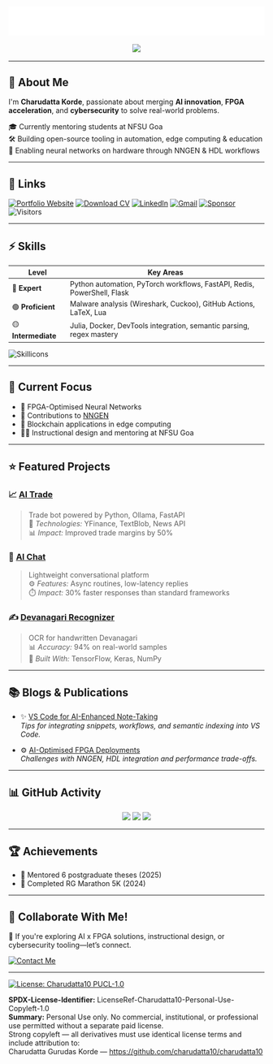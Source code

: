 ![Profile Banner](assets/profile_banner.svg)

<p align="center">
  <img src="https://readme-typing-svg.demolab.com?font=Fira+Code&pause=1000&width=720&lines=Building+AI%2C+FPGA+%26+Cybersecurity+Solutions" />
</p>

---

## 🚀 About Me

I'm **Charudatta Korde**, passionate about merging **AI innovation**, **FPGA acceleration**, and **cybersecurity** to solve real-world problems.

🎓 Currently mentoring students at NFSU Goa  
🛠 Building open-source tooling in automation, edge computing & education  
🧠 Enabling neural networks on hardware through NNGEN & HDL workflows

---

## 🔗 Links

[![Portfolio Website](https://img.shields.io/badge/Portfolio_Website-263759?style=for-the-badge)](https://charudatta10.github.io/portfolio/)
[![Download CV](https://img.shields.io/badge/Download_CV-555555?style=for-the-badge)](src/cv/cv.pdf)
[![LinkedIn](https://img.shields.io/badge/linkedin-263759.svg?style=for-the-badge&logo=linkedin&logoColor=white)](https://www.linkedin.com/in/charudatta-korde/)
[![Gmail](https://img.shields.io/badge/Gmail-555555?style=for-the-badge&logo=gmail&logoColor=white)](mailto:152109007c@gmail.com)
[![Sponsor](https://img.shields.io/badge/Sponsor_Efforts-263759?style=for-the-badge&logo=githubsponsors&logoColor=white)](https://github.com/sponsors/charudatta10)
![Visitors](https://api.visitorbadge.io/api/visitors?path=https%3A%2F%2Fgithub.com%2Fcharudatta10&countColor=%23263759)

---

## ⚡ Skills

| Level         | Key Areas                                                                 |
|---------------|---------------------------------------------------------------------------|
| 🔵 **Expert**     | Python automation, PyTorch workflows, FastAPI, Redis, PowerShell, Flask |
| 🟢 **Proficient** | Malware analysis (Wireshark, Cuckoo), GitHub Actions, LaTeX, Lua         |
| 🟡 **Intermediate** | Julia, Docker, DevTools integration, semantic parsing, regex mastery    |

![Skillicons](https://skillicons.dev/icons?i=python,pytorch,flask,powershell,redis,kali,c,github,lua,fastapi,docker,julia,latex&theme=dark)

---

## 🔭 Current Focus

- 🧠 FPGA-Optimised Neural Networks  
- 🚀 Contributions to [NNGEN](https://github.com/charudatta10/nngen)  
- 🔗 Blockchain applications in edge computing  
- 👨‍🏫 Instructional design and mentoring at NFSU Goa  

---

## ⭐ Featured Projects

### 📈 [AI Trade](https://github.com/charudatta10/ai-trade)
> Trade bot powered by Python, Ollama, FastAPI  
🔧 *Technologies:* YFinance, TextBlob, News API  
📊 *Impact:* Improved trade margins by 50%

### 💬 [AI Chat](https://github.com/charudatta10/ai_chat)
> Lightweight conversational platform  
⚙️ *Features:* Async routines, low-latency replies  
⏱️ *Impact:* 30% faster responses than standard frameworks

### ✍️ [Devanagari Recognizer](https://github.com/charudatta10/devanagari-handwriting-recognizer)
> OCR for handwritten Devanagari  
📊 *Accuracy:* 94% on real-world samples  
🔧 *Built With:* TensorFlow, Keras, NumPy

---

## 📚 Blogs & Publications

- ✨ [VS Code for AI-Enhanced Note-Taking](https://dev.to/charudatta10/vs-code-for-note-taking-324b)  
  _Tips for integrating snippets, workflows, and semantic indexing into VS Code._

- ⚙️ [AI-Optimised FPGA Deployments](https://dev.to/charudatta10/ai-optimized-fpga-deployments-challenges-solutions-2mij)  
  _Challenges with NNGEN, HDL integration and performance trade-offs._

---

## 📊 GitHub Activity

<div align="center">
  <img src="https://github-readme-stats.vercel.app/api?username=charudatta10&show_icons=true&include_all_commits=true&theme=onedark" height="180">
  <img src="https://github-readme-stats.vercel.app/api/top-langs/?username=charudatta10&layout=pie&hide=html&theme=onedark" height="180">
  <img src="https://github-profile-trophy.vercel.app/?username=charudatta10&theme=onedark&rows=2&column=3" height="180">
</div>

---

## 🏆 Achievements

- 📜 Mentored 6 postgraduate theses (2025)  
- 🏃 Completed RG Marathon 5K (2024)

---

## 💼 Collaborate With Me!

🚀 If you're exploring AI x FPGA solutions, instructional design, or cybersecurity tooling—let’s connect.

[![Contact Me](https://img.shields.io/badge/Contact_Me-f1950d?style=for-the-badge)](mailto:152109007c@gmail.com)

---

[![License: Charudatta10 PUCL-1.0](https://img.shields.io/badge/license-PUCL--1.0-blue.svg)](LICENSE.md)

**SPDX-License-Identifier:** LicenseRef-Charudatta10-Personal-Use-Copyleft-1.0  
**Summary:** Personal Use only. No commercial, institutional, or professional use permitted without a separate paid license.  
Strong copyleft — all derivatives must use identical license terms and include attribution to:  
Charudatta Gurudas Korde — https://github.com/charudatta10/charudatta10




